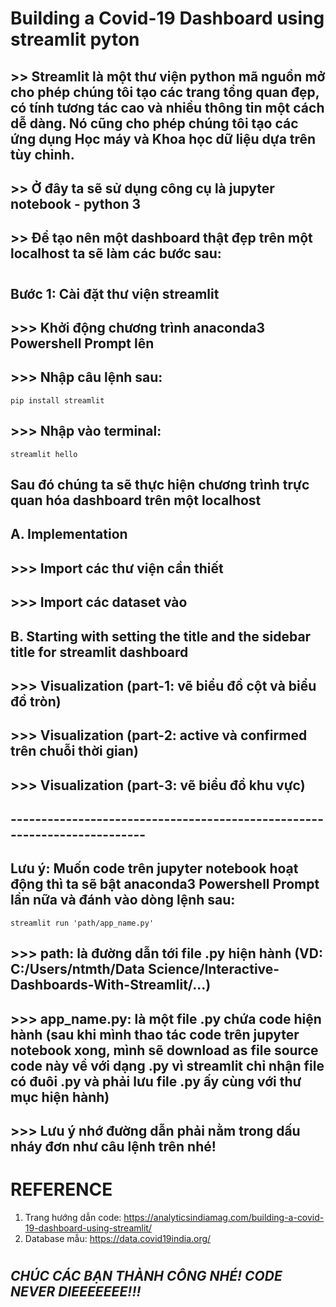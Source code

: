 # Building a Covid-19 Dashboard using streamlit pyton
## >> Streamlit là một thư viện python mã nguồn mở cho phép chúng tôi tạo các trang tổng quan đẹp, có tính tương tác cao và nhiều thông tin một cách dễ dàng. Nó cũng cho phép chúng tôi tạo các ứng dụng Học máy và Khoa học dữ liệu dựa trên tùy chỉnh.

## >> Ở đây ta sẽ sử dụng công cụ là jupyter notebook - python 3

## >> Để tạo nên một dashboard thật đẹp trên một localhost ta sẽ làm các bước sau:
#
## Bước 1: Cài đặt thư viện streamlit
## >>> Khởi động chương trình anaconda3 Powershell Prompt lên
## >>> Nhập câu lệnh sau:
    pip install streamlit
## >>> Nhập vào terminal:
    streamlit hello
## Sau đó chúng ta sẽ thực hiện chương trình trực quan hóa dashboard trên một localhost
## A. Implementation
## >>> Import các thư viện cần thiết
## >>> Import các dataset vào
## B. Starting with setting the title and the sidebar title for streamlit dashboard
## >>> Visualization (part-1: vẽ biểu đồ cột và biểu đồ tròn)
## >>> Visualization (part-2: active và confirmed trên chuỗi thời gian)
## >>> Visualization (part-3: vẽ biểu đồ khu vực)
## -------------------------------------------------------------------------
## Lưu ý: Muốn code trên jupyter notebook hoạt động thì ta sẽ bật anaconda3 Powershell Prompt lần nữa và đánh vào dòng lệnh sau:
    streamlit run 'path/app_name.py'
## >>> path: là đường dẫn tới file .py hiện hành (VD: C:/Users/ntmth/Data Science/Interactive-Dashboards-With-Streamlit/...)
## >>> app_name.py: là một file .py chứa code hiện hành (sau khi mình thao tác code trên jupyter notebook xong, mình sẽ download as file source code này về với dạng .py vì streamlit chỉ nhận file có đuôi .py và phải lưu file .py ấy cùng với thư mục hiện hành)
## >>> Lưu ý nhớ đường dẫn phải nằm trong dấu nháy đơn như câu lệnh trên nhé!

# REFERENCE
1. Trang hướng dẫn code: https://analyticsindiamag.com/building-a-covid-19-dashboard-using-streamlit/
2. Database mẫu: https://data.covid19india.org/

#
## *CHÚC CÁC BẠN THÀNH CÔNG NHÉ! CODE NEVER DIEEEEEEE!!!*
